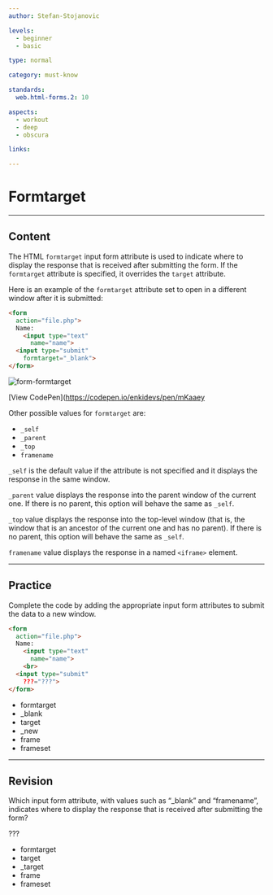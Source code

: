 ```yaml
---
author: Stefan-Stojanovic

levels:
  - beginner
  - basic

type: normal

category: must-know

standards:
  web.html-forms.2: 10

aspects:
  - workout
  - deep
  - obscura

links:

---
```

# Formtarget
---
## Content

The HTML `formtarget` input form attribute is used to indicate where to display the response that is received after submitting the form.
If the `formtarget` attribute is specified, it overrides the `target` attribute.

Here is an example of the `formtarget` attribute set to open in a different window after it is submitted:

```html
<form
  action="file.php">
  Name:
    <input type="text"
      name="name">
  <input type="submit"
    formtarget="_blank">
</form>
```

![form-formtarget](%3Csvg%20xmlns%3D%22http%3A%2F%2Fwww.w3.org%2F2000%2Fsvg%22%20width%3D%22320%22%20height%3D%22106%22%3E%3Cg%20fill%3D%22none%22%20fill-rule%3D%22evenodd%22%3E%3Crect%20width%3D%22320%22%20height%3D%22106%22%20fill%3D%22%23FFF%22%20rx%3D%229%22%2F%3E%3Ctext%20fill%3D%22%23000%22%20font-family%3D%22ArialMT%2C%20Arial%22%20font-size%3D%2216%22%3E%3Ctspan%20x%3D%2220%22%20y%3D%2231%22%3EFull%20Name%3A%3C%2Ftspan%3E%3C%2Ftext%3E%3Cpath%20fill%3D%22%23FFF%22%20stroke%3D%22%23CCC%22%20d%3D%22M20.5%2039.5h130v18h-130z%22%2F%3E%3Ctext%20fill%3D%22%23000%22%20font-family%3D%22Arial-BoldMT%2C%20Arial%22%20font-size%3D%2211.5%22%20font-weight%3D%22bold%22%3E%3Ctspan%20x%3D%2227%22%20y%3D%2277%22%3ESubmit%3C%2Ftspan%3E%3C%2Ftext%3E%3Crect%20width%3D%2253%22%20height%3D%2217%22%20x%3D%2220.5%22%20y%3D%2264.5%22%20stroke%3D%22%23D3D3D3%22%20rx%3D%224%22%2F%3E%3C%2Fg%3E%3C%2Fsvg%3E)

[View CodePen](https://codepen.io/enkidevs/pen/mKaaey

Other possible values for `formtarget` are:
 - `_self`
 - `_parent`
 - `_top`
 - `framename`

`_self` is the default value if the attribute is not specified and it displays the response in the same window.

`_parent` value displays the response into the parent window of the current one. If there is no parent, this option will behave the same as `_self`.

`_top` value displays the response into the top-level window (that is, the window that is an ancestor of the current one and has no parent). If there is no parent, this option will behave the same as `_self`.

`framename` value displays the response in a named `<iframe>` element.

---
## Practice

Complete the code by adding the appropriate input form attributes to submit the data to a new window.

```html
<form
  action="file.php">
  Name:
    <input type="text"
      name="name">
    <br>
  <input type="submit"
    ???="???">
</form>
```

* formtarget
* _blank
* target
* _new
* frame
* frameset

---
## Revision

Which input form attribute, with values such as “_blank” and “framename”, indicates where to display the response that is received after submitting the form?

???

* formtarget
* target
* _target
* frame
* frameset
